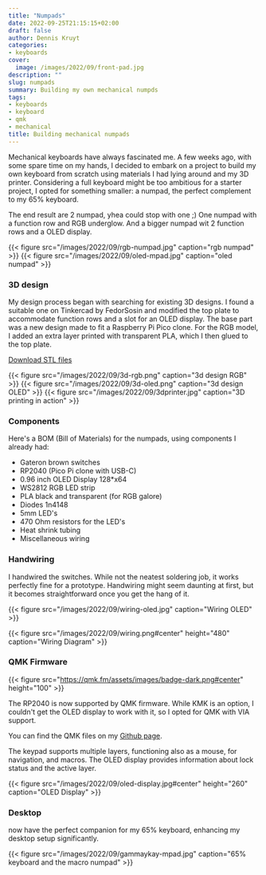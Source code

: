```yaml
---
title: "Numpads"
date: 2022-09-25T21:15:15+02:00
draft: false
author: Dennis Kruyt
categories:
- keyboards
cover:
  image: /images/2022/09/front-pad.jpg
description: ""
slug: numpads
summary: Building my own mechanical numpds
tags:
- keyboards
- keyboard
- qmk
- mechanical
title: Building mechanical numpads
---
```


Mechanical keyboards have always fascinated me. A few weeks ago, with some spare time on my hands, I decided to embark on a project to build my own keyboard from scratch using materials I had lying around and my 3D printer. Considering a full keyboard might be too ambitious for a starter project, I opted for something smaller: a numpad, the perfect complement to my 65% keyboard.

The end result are 2 numpad, yhea could stop with one ;) One numpad with a function row and RGB underglow. And a bigger numpad wit 2 function rows and a OLED display.  

{{< figure src="/images/2022/09/rgb-numpad.jpg" caption="rgb numpad" >}}
{{< figure src="/images/2022/09/oled-mpad.jpg" caption="oled numpad" >}}

### 3D design

My design process began with searching for existing 3D designs. I found a suitable one on Tinkercad by FedorSosin and modified the top plate to accommodate function rows and a slot for an OLED display. The base part was a new design made to fit a Raspberry Pi Pico clone. For the RGB model, I added an extra layer printed with transparent PLA, which I then glued to the top plate.

[Download STL files](/files/numpads.zip "download")


{{< figure src="/images/2022/09/3d-rgb.png" caption="3d design RGB" >}}
{{< figure src="/images/2022/09/3d-oled.png" caption="3d design OLED" >}}
{{< figure src="/images/2022/09/3dprinter.jpg" caption="3D printing in action" >}}

### Components
Here's a BOM (Bill of Materials) for the numpads, using components I already had:

- Gateron brown switches
- RP2040 (Pico Pi clone with USB-C)
- 0.96 inch OLED Display 128*x64
- WS2812 RGB LED strip
- PLA black and transparent (for RGB galore)
- Diodes 1n4148
- 5mm LED's
- 470 Ohm resistors for the LED's
- Heat shrink tubing
- Miscellaneous wiring

### Handwiring

I handwired the switches. While not the neatest soldering job, it works perfectly fine for a prototype. Handwiring might seem daunting at first, but it becomes straightforward once you get the hang of it.

{{< figure src="/images/2022/09/wiring-oled.jpg" caption="Wiring OLED" >}}

{{< figure src="/images/2022/09/wiring.png#center" height="480" caption="Wiring Diagram" >}}

### QMK Firmware

{{< figure src="https://qmk.fm/assets/images/badge-dark.png#center" height="100" >}}

The RP2040 is now supported by QMK firmware. While KMK is an option, I couldn't get the OLED display to work with it, so I opted for QMK with VIA support. 

You can find the QMK files on my [Github page](https://github.com/dkruyt/qmk_firmware/tree/phantagom-pads/keyboards/phantagom). 

The keypad supports multiple layers, functioning also as a mouse, for navigation, and macros. The OLED display provides information about lock status and the active layer.


{{< figure src="/images/2022/09/oled-display.jpg#center" height="260" caption="OLED Display" >}}

### Desktop

 now have the perfect companion for my 65% keyboard, enhancing my desktop setup significantly.
 
{{< figure src="/images/2022/09/gammaykay-mpad.jpg" caption="65% keyboard and the macro numpad" >}}

